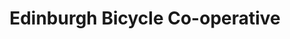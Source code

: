 ---
title: "Edinburgh Bicycle Co-operative"
url: /edinburgh/edinburgh-bicycle-co-operative-rodney-street/
shop: Fahrrad
---